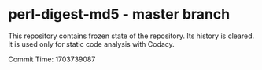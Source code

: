 # perl-digest-md5 - master branch

This repository contains frozen state of the repository.
Its history is cleared. It is used only for static code
analysis with Codacy.

Commit Time: 1703739087